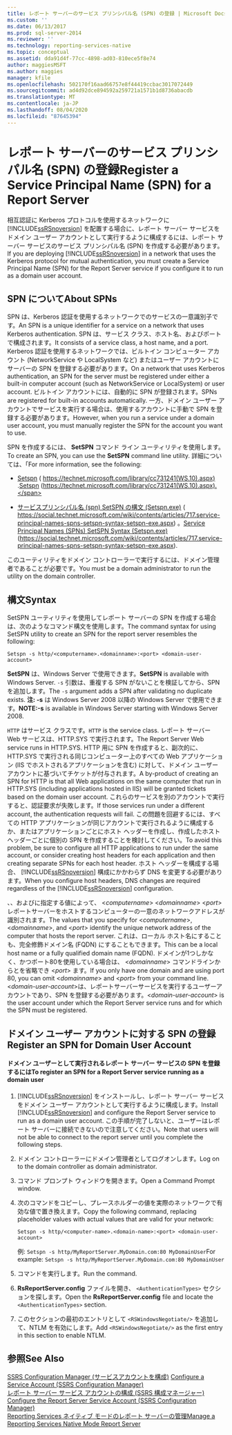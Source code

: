 ```yaml
---
title: レポート サーバーのサービス プリンシパル名 (SPN) の登録 | Microsoft Docs
ms.custom: ''
ms.date: 06/13/2017
ms.prod: sql-server-2014
ms.reviewer: ''
ms.technology: reporting-services-native
ms.topic: conceptual
ms.assetid: dda91d4f-77cc-4898-ad03-810ece5f8e74
author: maggiesMSFT
ms.author: maggies
manager: kfile
ms.openlocfilehash: 502170f16aad66757e8f44419ccbac3017072449
ms.sourcegitcommit: ad4d92dce894592a259721a1571b1d8736abacdb
ms.translationtype: MT
ms.contentlocale: ja-JP
ms.lasthandoff: 08/04/2020
ms.locfileid: "87645394"
---
```

# <a name="register-a-service-principal-name-spn-for-a-report-server"></a><span data-ttu-id="a9597-102">レポート サーバーのサービス プリンシパル名 (SPN) の登録</span><span class="sxs-lookup"><span data-stu-id="a9597-102">Register a Service Principal Name (SPN) for a Report Server</span></span>
  <span data-ttu-id="a9597-103">相互認証に Kerberos プロトコルを使用するネットワークに [!INCLUDE[ssRSnoversion](../../includes/ssrsnoversion-md.md)] を配置する場合に、レポート サーバー サービスをドメイン ユーザー アカウントとして実行するように構成するには、レポート サーバー サービスのサービス プリンシパル名 (SPN) を作成する必要があります。</span><span class="sxs-lookup"><span data-stu-id="a9597-103">If you are deploying [!INCLUDE[ssRSnoversion](../../includes/ssrsnoversion-md.md)] in a network that uses the Kerberos protocol for mutual authentication, you must create a Service Principal Name (SPN) for the Report Server service if you configure it to run as a domain user account.</span></span>  
  
## <a name="about-spns"></a><span data-ttu-id="a9597-104">SPN について</span><span class="sxs-lookup"><span data-stu-id="a9597-104">About SPNs</span></span>  
 <span data-ttu-id="a9597-105">SPN は、Kerberos 認証を使用するネットワークでのサービスの一意識別子です。</span><span class="sxs-lookup"><span data-stu-id="a9597-105">An SPN is a unique identifier for a service on a network that uses Kerberos authentication.</span></span> <span data-ttu-id="a9597-106">SPN は、サービス クラス、ホスト名、およびポートで構成されます。</span><span class="sxs-lookup"><span data-stu-id="a9597-106">It consists of a service class, a host name, and a port.</span></span> <span data-ttu-id="a9597-107">Kerberos 認証を使用するネットワークでは、ビルトイン コンピューター アカウント (NetworkService や LocalSystem など) またはユーザー アカウントにサーバーの SPN を登録する必要があります。</span><span class="sxs-lookup"><span data-stu-id="a9597-107">On a network that uses Kerberos authentication, an SPN for the server must be registered under either a built-in computer account (such as NetworkService or LocalSystem) or user account.</span></span> <span data-ttu-id="a9597-108">ビルトイン アカウントには、自動的に SPN が登録されます。</span><span class="sxs-lookup"><span data-stu-id="a9597-108">SPNs are registered for built-in accounts automatically.</span></span> <span data-ttu-id="a9597-109">一方、ドメイン ユーザー アカウントでサービスを実行する場合は、使用するアカウントに手動で SPN を登録する必要があります。</span><span class="sxs-lookup"><span data-stu-id="a9597-109">However, when you run a service under a domain user account, you must manually register the SPN for the account you want to use.</span></span>  
  
 <span data-ttu-id="a9597-110">SPN を作成するには、 **SetSPN** コマンド ライン ユーティリティを使用します。</span><span class="sxs-lookup"><span data-stu-id="a9597-110">To create an SPN, you can use the **SetSPN** command line utility.</span></span> <span data-ttu-id="a9597-111">詳細については、「</span><span class="sxs-lookup"><span data-stu-id="a9597-111">For more information, see the following:</span></span>  
  
-   <span data-ttu-id="a9597-112">[Setspn](https://technet.microsoft.com/library/cc731241\(WS.10\).aspx) ( https://technet.microsoft.com/library/cc731241(WS.10).aspx) .</span><span class="sxs-lookup"><span data-stu-id="a9597-112">[Setspn](https://technet.microsoft.com/library/cc731241\(WS.10\).aspx) (https://technet.microsoft.com/library/cc731241(WS.10).aspx).</span></span>  
  
-   <span data-ttu-id="a9597-113">[サービスプリンシパル名 (spn) SetSPN の構文 (Setspn.exe)](https://social.technet.microsoft.com/wiki/contents/articles/717.service-principal-names-spns-setspn-syntax-setspn-exe.aspx) ( https://social.technet.microsoft.com/wiki/contents/articles/717.service-principal-names-spns-setspn-syntax-setspn-exe.aspx) 。</span><span class="sxs-lookup"><span data-stu-id="a9597-113">[Service Principal Names (SPNs) SetSPN Syntax (Setspn.exe)](https://social.technet.microsoft.com/wiki/contents/articles/717.service-principal-names-spns-setspn-syntax-setspn-exe.aspx) (https://social.technet.microsoft.com/wiki/contents/articles/717.service-principal-names-spns-setspn-syntax-setspn-exe.aspx).</span></span>  
  
 <span data-ttu-id="a9597-114">このユーティリティをドメイン コントローラーで実行するには、ドメイン管理者であることが必要です。</span><span class="sxs-lookup"><span data-stu-id="a9597-114">You must be a domain administrator to run the utility on the domain controller.</span></span>  
  
## <a name="syntax"></a><span data-ttu-id="a9597-115">構文</span><span class="sxs-lookup"><span data-stu-id="a9597-115">Syntax</span></span>  
 <span data-ttu-id="a9597-116">SetSPN ユーティリティを使用してレポート サーバーの SPN を作成する場合は、次のようなコマンド構文を使用します。</span><span class="sxs-lookup"><span data-stu-id="a9597-116">The command syntax for using SetSPN utility to create an SPN for the report server resembles the following:</span></span>  
  
```  
Setspn -s http/<computername>.<domainname>:<port> <domain-user-account>  
```  
  
 <span data-ttu-id="a9597-117">**SetSPN** は、Windows Server で使用できます。</span><span class="sxs-lookup"><span data-stu-id="a9597-117">**SetSPN** is available with Windows Server.</span></span> <span data-ttu-id="a9597-118">`-s` 引数は、重複する SPN がないことを検証してから、SPN を追加します。</span><span class="sxs-lookup"><span data-stu-id="a9597-118">The `-s` argument adds a SPN after validating no duplicate exists.</span></span> <span data-ttu-id="a9597-119">**注: -s** は Windows Server 2008 以降の Windows Server で使用できます。</span><span class="sxs-lookup"><span data-stu-id="a9597-119">**NOTE:-s** is available in Windows Server starting with Windows Server 2008.</span></span>  
  
 <span data-ttu-id="a9597-120">`HTTP` はサービス クラスです。</span><span class="sxs-lookup"><span data-stu-id="a9597-120">`HTTP` is the service class.</span></span> <span data-ttu-id="a9597-121">レポート サーバー Web サービスは、HTTP.SYS で実行されます。</span><span class="sxs-lookup"><span data-stu-id="a9597-121">The Report Server Web service runs in HTTP.SYS.</span></span> <span data-ttu-id="a9597-122">HTTP 用に SPN を作成すると、副次的に、HTTP.SYS で実行される同じコンピューター上のすべての Web アプリケーション (IIS でホストされるアプリケーションを含む) に対して、ドメイン ユーザー アカウントに基づいてチケットが付与されます。</span><span class="sxs-lookup"><span data-stu-id="a9597-122">A by-product of creating an SPN for HTTP is that all Web applications on the same computer that run in HTTP.SYS (including applications hosted in IIS) will be granted tickets based on the domain user account.</span></span> <span data-ttu-id="a9597-123">これらのサービスを別のアカウントで実行すると、認証要求が失敗します。</span><span class="sxs-lookup"><span data-stu-id="a9597-123">If those services run under a different account, the authentication requests will fail.</span></span> <span data-ttu-id="a9597-124">この問題を回避するには、すべての HTTP アプリケーションが同じアカウントで実行されるように構成するか、またはアプリケーションごとにホスト ヘッダーを作成し、作成したホスト ヘッダーごとに個別の SPN を作成することを検討してください。</span><span class="sxs-lookup"><span data-stu-id="a9597-124">To avoid this problem, be sure to configure all HTTP applications to run under the same account, or consider creating host headers for each application and then creating separate SPNs for each host header.</span></span> <span data-ttu-id="a9597-125">ホスト ヘッダーを構成する場合、 [!INCLUDE[ssRSnoversion](../../includes/ssrsnoversion-md.md)] 構成にかかわらず DNS を変更する必要があります。</span><span class="sxs-lookup"><span data-stu-id="a9597-125">When you configure host headers, DNS changes are required regardless of the [!INCLUDE[ssRSnoversion](../../includes/ssrsnoversion-md.md)] configuration.</span></span>  
  
 <span data-ttu-id="a9597-126">、、およびに指定する値によって、 \<*computername*> \<*domainname*> \<*port*> レポートサーバーをホストするコンピューターの一意のネットワークアドレスが識別されます。</span><span class="sxs-lookup"><span data-stu-id="a9597-126">The values that you specify for \<*computername*>, \<*domainname*>, and \<*port*> identify the unique network address of the computer that hosts the report server.</span></span> <span data-ttu-id="a9597-127">これは、ローカル ホスト名にすることも、完全修飾ドメイン名 (FQDN) にすることもできます。</span><span class="sxs-lookup"><span data-stu-id="a9597-127">This can be a local host name or a fully qualified domain name (FQDN).</span></span> <span data-ttu-id="a9597-128">ドメインが1つしかなく、かつポート80を使用している場合は、 \<*domainname*> コマンドラインからとを省略でき \<*port*> ます。</span><span class="sxs-lookup"><span data-stu-id="a9597-128">If you only have one domain and are using port 80, you can omit \<*domainname*> and \<*port*> from your command line.</span></span> <span data-ttu-id="a9597-129">\<*domain-user-account*>は、レポートサーバーサービスを実行するユーザーアカウントであり、SPN を登録する必要があります。</span><span class="sxs-lookup"><span data-stu-id="a9597-129">\<*domain-user-account*> is the user account under which the Report Server service runs and for which the SPN must be registered.</span></span>  
  
## <a name="register-an-spn-for-domain-user-account"></a><span data-ttu-id="a9597-130">ドメイン ユーザー アカウントに対する SPN の登録</span><span class="sxs-lookup"><span data-stu-id="a9597-130">Register an SPN for Domain User Account</span></span>  
  
#### <a name="to-register-an-spn-for-a-report-server-service-running-as-a-domain-user"></a><span data-ttu-id="a9597-131">ドメイン ユーザーとして実行されるレポート サーバー サービスの SPN を登録するには</span><span class="sxs-lookup"><span data-stu-id="a9597-131">To register an SPN for a Report Server service running as a domain user</span></span>  
  
1.  <span data-ttu-id="a9597-132">[!INCLUDE[ssRSnoversion](../../includes/ssrsnoversion-md.md)] をインストールし、レポート サーバー サービスをドメイン ユーザー アカウントとして実行するように構成します。</span><span class="sxs-lookup"><span data-stu-id="a9597-132">Install [!INCLUDE[ssRSnoversion](../../includes/ssrsnoversion-md.md)] and configure the Report Server service to run as a domain user account.</span></span> <span data-ttu-id="a9597-133">この手順が完了しないと、ユーザーはレポート サーバーに接続できないので注意してください。</span><span class="sxs-lookup"><span data-stu-id="a9597-133">Note that users will not be able to connect to the report server until you complete the following steps.</span></span>  
  
2.  <span data-ttu-id="a9597-134">ドメイン コントローラーにドメイン管理者としてログオンします。</span><span class="sxs-lookup"><span data-stu-id="a9597-134">Log on to the domain controller as domain administrator.</span></span>  
  
3.  <span data-ttu-id="a9597-135">コマンド プロンプト ウィンドウを開きます。</span><span class="sxs-lookup"><span data-stu-id="a9597-135">Open a Command Prompt window.</span></span>  
  
4.  <span data-ttu-id="a9597-136">次のコマンドをコピーし、プレースホルダーの値を実際のネットワークで有効な値で置き換えます。</span><span class="sxs-lookup"><span data-stu-id="a9597-136">Copy the following command, replacing placeholder values with actual values that are valid for your network:</span></span>  
  
    ```  
    Setspn -s http/<computer-name>.<domain-name>:<port> <domain-user-account>  
    ```  
  
     <span data-ttu-id="a9597-137">例: `Setspn -s http/MyReportServer.MyDomain.com:80 MyDomainUser`</span><span class="sxs-lookup"><span data-stu-id="a9597-137">For example: `Setspn -s http/MyReportServer.MyDomain.com:80 MyDomainUser`</span></span>  
  
5.  <span data-ttu-id="a9597-138">コマンドを実行します。</span><span class="sxs-lookup"><span data-stu-id="a9597-138">Run the command.</span></span>  
  
6.  <span data-ttu-id="a9597-139">**RsReportServer.config** ファイルを開き、 `<AuthenticationTypes>` セクションを探します。</span><span class="sxs-lookup"><span data-stu-id="a9597-139">Open the **RsReportServer.config** file and locate the `<AuthenticationTypes>` section.</span></span>  
  
7.  <span data-ttu-id="a9597-140">このセクションの最初のエントリとして `<RSWindowsNegotiate/>` を追加して、NTLM を有効にします。</span><span class="sxs-lookup"><span data-stu-id="a9597-140">Add `<RSWindowsNegotiate/>` as the first entry in this section to enable NTLM.</span></span>  
  
## <a name="see-also"></a><span data-ttu-id="a9597-141">参照</span><span class="sxs-lookup"><span data-stu-id="a9597-141">See Also</span></span>  
 <span data-ttu-id="a9597-142">[SSRS Configuration Manager &#40;サービスアカウントを構成&#41;](../../sql-server/install/configure-a-service-account-ssrs-configuration-manager.md) </span><span class="sxs-lookup"><span data-stu-id="a9597-142">[Configure a Service Account &#40;SSRS Configuration Manager&#41;](../../sql-server/install/configure-a-service-account-ssrs-configuration-manager.md) </span></span>  
 <span data-ttu-id="a9597-143">[レポート サーバー サービス アカウントの構成 &#40;SSRS 構成マネージャー&#41;](../install-windows/configure-the-report-server-service-account-ssrs-configuration-manager.md) </span><span class="sxs-lookup"><span data-stu-id="a9597-143">[Configure the Report Server Service Account &#40;SSRS Configuration Manager&#41;](../install-windows/configure-the-report-server-service-account-ssrs-configuration-manager.md) </span></span>  
 [<span data-ttu-id="a9597-144">Reporting Services ネイティブ モードのレポート サーバーの管理</span><span class="sxs-lookup"><span data-stu-id="a9597-144">Manage a Reporting Services Native Mode Report Server</span></span>](manage-a-reporting-services-native-mode-report-server.md)  
  
  
